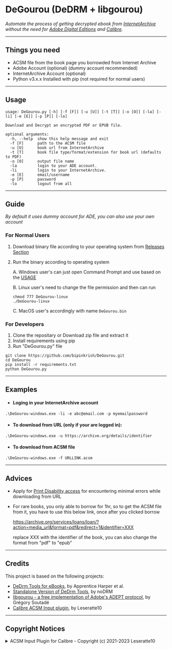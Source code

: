 # DeGourou (DeDRM + libgourou)

_Automate the process of getting decrypted ebook from [InternetArchive](https://archive.org/) without the need for [Adobe Digital Editions](https://www.adobe.com/in/solutions/ebook/digital-editions/download.html) and [Calibre](https://calibre-ebook.com/)._

---

## Things you need

* ACSM file from the book page you borrowded from Internet Archive
* Adobe Account (optional) (dummy account recommended)
* InternetArchive Account (optional)
* Python v3.x.x Installed with pip (not required for normal users)

---

## Usage

```
usage: DeGourou.py [-h] [-f [F]] [-u [U]] [-t [T]] [-o [O]] [-la] [-li] [-e [E]] [-p [P]] [-lo]

Download and Decrypt an encrypted PDF or EPUB file.

optional arguments:
  -h, --help  show this help message and exit
  -f [F]      path to the ACSM file
  -u [U]      book url from InternetArchive
  -t [T]      book file type/format/extension for book url (defaults to PDF)
  -o [O]      output file name
  -la         login to your ADE account.
  -li         login to your InternetArchive.
  -e [E]      email/username
  -p [P]      password
  -lo         logout from all
```

---

## Guide

*By default it uses dummy account for ADE, you can also use your own account*
### For Normal Users

1. Download binary file according to your operating system from [Releases Section](https://github.com/bipinkrish/DeGourou/releases)
2. Run the binary according to operating system

    A. Windows user's can just open Command Prompt and use based on the [USAGE](https://github.com/bipinkrish/DeGourou#usage)

    B. Linux user's need to change the file permission and then can run

    ```
    chmod 777 DeGourou-linux
    ./DeGourou-linux
    ```

    C. MacOS user's accordingly with name ```DeGourou.bin```

### For Developers

1. Clone the repositary or Download zip file and extract it
2. Install requirements using pip
3. Run "DeGourou.py" file


```
git clone https://github.com/bipinkrish/DeGourou.git
cd DeGourou
pip install -r requirements.txt
python DeGourou.py
```

---
## Examples


* #### Loging in your InternetArchive account

```
.\DeGourou-windows.exe -li -e abc@email.com -p myemailpassword
```
* #### To download from URL (only if your are logged in):

```
.\DeGourou-windows.exe -u https://archive.org/details/identifier
```

* #### To download from ACSM file

```
.\DeGourou-windows.exe -f URLLINK.acsm
```

---

## Advices

* Apply for [Print Disability access](https://docs.google.com/forms/d/e/1FAIpQLScSBbT17HSQywTm-fQawOK7G4dN-QPbDWNstdfvysoKTXCjKA/viewform) for encountering minimal errors while downloading from URL

* For rare books, you only able to borrow for 1hr, so to get the ACSM file from it, you have to use this below link, once after you clicked borrow
  
  https://archive.org/services/loans/loan/?action=media_url&format=pdf&redirect=1&identifier=XXX
  
  replace XXX with the identifier of the book, you can also change the format from "pdf" to "epub"

---
## Credits

This project is based on the following projects:

* [DeDrm Tools for eBooks](https://github.com/apprenticeharper/DeDRM_tools), by Apprentice Harper et al.
* [Standalone Version of DeDrm Tools](https://github.com/noDRM/DeDRM_tools), by noDRM
* [libgourou - a free implementation of Adobe's ADEPT protocol](https://indefero.soutade.fr//p/libgourou/), by Grégory Soutadé
* [Calibre ACSM Input plugin](https://github.com/Leseratte10/acsm-calibre-plugin), by Leseratte10

---

## Copyright Notices

<details>
  <summary>ACSM Input Plugin for Calibre - Copyright (c) 2021-2023 Leseratte10</summary>

```
ACSM Input Plugin for Calibre - Copyright (c) 2021-2023 Leseratte10
ACSM Input Plugin for Calibre / acsm-calibre-plugin
Formerly known as "DeACSM"
Copyright (c) 2021-2023 Leseratte10

This software is based on a Python reimplementation of the C++ library 
"libgourou" by Grégory Soutadé which is under the LGPLv3 or later 
license (http://indefero.soutade.fr/p/libgourou/).

I have no idea whether a reimplementation in another language counts 
as "derivative use", so just in case it does, I'm putting this project 
under the GPLv3 (which is allowed in the LGPLv3 license) to prevent any 
licensing issues. 

This program is free software: you can redistribute it and/or modify
it under the terms of the GNU General Public License as published by
the Free Software Foundation, either version 3 of the License, or
(at your option) any later version.

This program is distributed in the hope that it will be useful,
but WITHOUT ANY WARRANTY; without even the implied warranty of
MERCHANTABILITY or FITNESS FOR A PARTICULAR PURPOSE.  See the
GNU General Public License for more details.

You should have received a copy of the GNU General Public License
along with this program.  If not, see <http://www.gnu.org/licenses/>.

See the "LICENSE" file for a full copy of the GNU GPL v3.

========================================================================

libgourou:
Copyright 2021 Grégory Soutadé

This file is part of libgourou.

libgourou is free software: you can redistribute it and/or modify
it under the terms of the GNU Lesser General Public License as published by
the Free Software Foundation, either version 3 of the License, or
(at your option) any later version.

libgourou is distributed in the hope that it will be useful,
but WITHOUT ANY WARRANTY; without even the implied warranty of
MERCHANTABILITY or FITNESS FOR A PARTICULAR PURPOSE.  See the
GNU Lesser General Public License for more details.
You should have received a copy of the GNU Lesser General Public License
along with libgourou. If not, see <http://www.gnu.org/licenses/>.
```
</details>